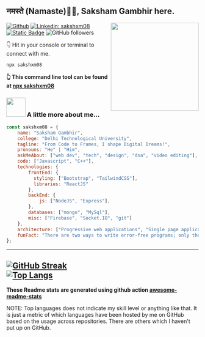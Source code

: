 <h2>नमस्ते (Namaste)🙏🏻, Saksham Gambhir here.</h2>
<img align='right' src="https://media.giphy.com/media/M9gbBd9nbDrOTu1Mqx/giphy.gif" width="230">

[![Github](https://img.shields.io/badge/-sakshxm08-green?color=2b3137&style=for-the-badge&logo=Github&logoColor=white&link=https://www.github.com/sakshxm08/)](https://www.github.com/sakshxm08/)
[![Linkedin: sakshxm08](https://img.shields.io/badge/-sakshxm08-blue?style=for-the-badge&logo=Linkedin&logoColor=white&link=https://www.linkedin.com/in/sakshxm08/)](https://www.linkedin.com/in/sakshxm08/)
<br>
[![Static Badge](https://img.shields.io/badge/website-black?style=for-the-badge&logo=googlechrome&logoColor=%23fff&color=%23DD5144&link=https://sakshxm08.in/)](https://sakshxm08.in/)
![GitHub followers](https://img.shields.io/github/followers/sakshxm08?label=followers&style=for-the-badge&logo=Github&logoColor=%23ffffff&labelColor=%232b3137&color=blue)


👇 Hit in your console or terminal to connect with me.

```bash
npx sakshxm08
```
**👆 This command line tool can be found at [npx sakshxm08](https://github.com/sakshxm08/npx_card)**

### <img src="https://media.giphy.com/media/VgCDAzcKvsR6OM0uWg/giphy.gif" width="50"> A little more about me...  

```javascript
const sakshxm08 = {
    name: "Saksham Gambhir",
    college: "Delhi Technological University",
    tagline: "From Code to Frames, I shape Digital Dreams!",
    pronouns: "He" | "Him",
    askMeAbout: ["web dev", "tech", "design", "dsa", "video editing"],
    code: ["Javascript", "C++"],
    technologies: {
        frontEnd: {
          styling: ["Bootstrap", "TailwindCSS"],
          libraries: "ReactJS"
        },
        backEnd: {
            js: ["NodeJS", "Express"],
        },
        databases: ["mongo", "MySql"],
        misc: ["Firebase", "Socket.IO", "git"]
    },
    architecture: ["Progressive web applications", "Single page applications"],
    funFact: "There are two ways to write error-free programs; only the third one works"
};
```

---
[![GitHub Streak](https://github-readme-streak-stats.herokuapp.com?user=sakshxm08&hide_border=true&border_radius=4&card_width=500)](https://git.io/streak-stats)
<br>
[![Top Langs](https://github-readme-stats.vercel.app/api/top-langs/?username=sakshxm08)](https://github.com/sakshxm08/github-readme-stats)
---
<!--START_SECTION:waka-->
<!--END_SECTION:waka-->

**These Readme stats are generated using github action [awesome-readme-stats](https://github.com/anmol098/waka-readme-stats)**

NOTE: Top languages does not indicate my skill level or anything like that. It is just a metric of which languages have been hosted by me on GitHub based on the usage across repositories. There are others which I haven't put up on GitHub.
